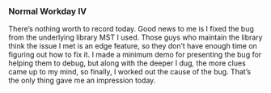 ### Normal Workday IV
There’s nothing worth to record today. Good news to me is I fixed the bug from the underlying library MST I used. Those guys who maintain the library think the issue I met is an edge feature, so they don’t have enough time on figuring out how to fix it. I made a minimum demo for presenting the bug for helping them to debug, but along with the deeper I dug, the more clues came up to my mind, so finally, I worked out the cause of the bug. That’s the only thing gave me an impression today.
